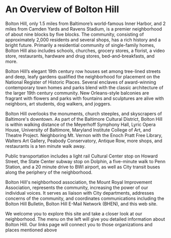 # An Overview of Bolton Hill

Bolton Hill, only 1.5 miles from Baltimore’s world-famous Inner Harbor, and 2 miles from Camden Yards and Ravens Stadium, is a premier neighborhood of about nine blocks by five blocks. The community, consisting of approximately 2,000 residents and several shops, has a rich history and a bright future. Primarily a residential community of single-family homes, Bolton Hill also includes schools, churches, grocery stores, a florist, a video store, restaurants, hardware and drug stores, bed-and-breakfasts, and more.

Bolton Hill’s elegant 19th century row houses set among tree-lined streets and deep, leafy gardens qualified the neighborhood for placement on the National Register of Historic Places. Several enclaves of award-winning contemporary town homes and parks blend with the classic architecture of the larger 19th century community. New Orleans-style balconies are fragrant with flowers and parks with fountains and sculptures are alive with neighbors, art students, dog walkers, and joggers.

Bolton Hill overlooks the monuments, church steeples, and skyscrapers of Baltimore's downtown. As part of the Baltimore Cultural District, Bolton Hill is within walking distance of the Meyerhoff Symphony Hall, Lyric Opera House, University of Baltimore, Maryland Institute College of Art, and Theatre Project. Neighboring Mt. Vernon with the Enoch Pratt Free Library, Walters Art Gallery, Peabody Conservatory, Antique Row, more shops, and restaurants is a ten minute walk away.

Public transportation includes a light rail Cultural Center stop on Howard Street, the State Center subway stop on Dolphin, a five-minute walk to  Penn Station, and a 20 minute drive to BWI airport, as well as City transit buses along the periphery of the neighborhood.

Bolton Hill's neighborhood association, the Mount Royal Improvement Association, represents the community, increasing the power of our individual voices. It serves as liaison with City departments, addresses concerns of the community, and coordinates communications including the Bolton Hill Bulletin, Bolton Hill E-Mail Network (BHEN), and this web site.

We welcome you to explore this site and take a closer look at our neighborhood. The menu on the left will give you detailed information about Bolton Hill. Our links page will connect you to those organizations and places mentioned above

